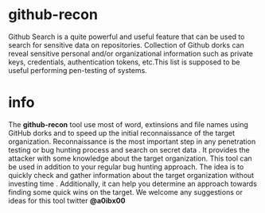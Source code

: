 # github-recon
Github Search is a quite powerful and useful feature that can be used to search for sensitive data on repositories. Collection of Github dorks can reveal sensitive personal and/or organizational information such as private keys, credentials, authentication tokens, etc.This list is supposed to be useful performing pen-testing of systems.
# info
The **github-recon** tool use most of word, extinsions and file names using GitHub dorks and to speed up the initial reconnaissance of the target organization. Reconnaissance is the most important step in any penetration testing or bug hunting process and search on secret data . It provides the attacker with some knowledge about the target organization.
This tool can be used in addition to your regular bug hunting approach. The idea is to quickly check and gather information about the target organization without investing time . Additionally, it can help you determine an approach towards finding some quick wins on the target.
We welcome any suggestions or ideas for this tool twitter **@a0ibx00**

